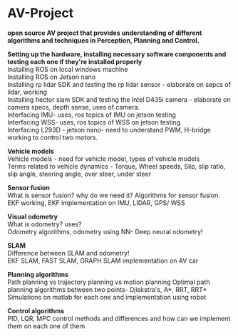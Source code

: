 # AV-Project
**open source AV project that provides understanding of different algorithms and techniques in Perception, Planning and Control.<br />**

**Setting up the hardware, installing necessary software components and testing each one if they're installed properly**  
Installing ROS on local windows machine <br />
Installing ROS on Jetson nano<br />
Installing rp lidar SDK and testing the rp lidar sensor - elaborate on sepcs of lidar, working<br />
Installing hector slam SDK and testing the Intel D435i camera - elaborate on camera specs, depth sense, uses of camera.<br />
Interfacing IMU- uses, ros topics of IMU on jetson testing<br />
Interfacing WSS- uses, ros topics of WSS on jetson testing<br />
Interfacing L293D - jetson nano- need to understand PWM, H-bridge working to control two motors. <br />

**Vehicle models**  
Vehicle models - need for vehicle model, types of vehicle models  
Terms related to vehicle dynamics - Torque, Wheel speeds, Slip, slip ratio, slip angle, steering angle, over steer, under steer  

**Sensor fusion**  
What is sensor fusion? why do we need it?
Algorithms for sensor fusion.  
EKF working, EKF implementation on IMU, LIDAR, GPS/ WSS  

**Visual odometry**  
What is odometry? uses?  
Odometry algorithms, odometry using NN- Deep neural odometry!  

**SLAM**  
Difference between SLAM and odometry!  
EKF SLAM, FAST SLAM, GRAPH SLAM implementation on AV car  

**Planning algorithms**  
Path planning vs trajectory planning vs motion planning
Optimal path planning algorithms between two points- Djiskstra's, A*, RRT, RRT* 
Simulations on matlab for each one and implementation using robot
 
**Control algorithms**     
PID, LQR, MPC control methods and differences and how can we implement them on each one of them      


